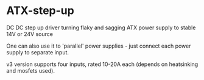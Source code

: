 # ATX-step-up
DC DC step up driver turning flaky and sagging ATX power supply to stable 14V or 24V source

One can also use it to 'parallel' power supplies - just connect each power supply to separate input. 

v3 version supports four inputs, rated 10-20A each (depends on heatsinking and mosfets used). 


